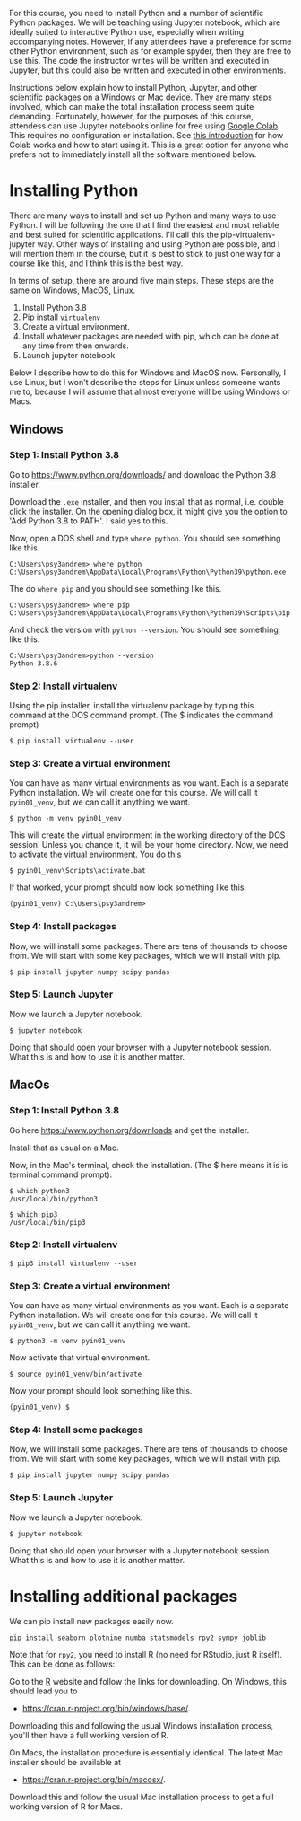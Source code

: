 For this course, you need to install Python and a number of scientific Python packages.
We will be teaching using Jupyter notebook, which are ideally suited to interactive Python use, especially when writing accompanying notes.
However, if any attendees have a preference for some other Python environment, such as for example spyder, then they are free to use this.
The code the instructor writes will be written and executed in Jupyter, but this could also be written and executed in other environments.

Instructions below explain how to install Python, Jupyter, and other scientific packages on a Windows or Mac device.
They are many steps involved, which can make the total installation process seem quite demanding.
Fortunately, however, for the purposes of this course, attendess can use Jupyter notebooks online for free using [Google Colab](https://colab.research.google.com/).
This requires no configuration or installation.
See [this introduction](https://colab.research.google.com/notebooks/intro.ipynb) for how Colab works and how to start using it.
This is a great option for anyone who prefers not to immediately install all the software mentioned below.

# Installing Python 

There are many ways to install and set up Python and many ways to use Python. 
I will be following the one that I find the easiest and most reliable and best suited for scientific applications. 
I'll call this the pip-virtualenv-jupyter way.
Other ways of installing and using Python are possible, and I will mention them in the course, but it is best to stick to just one way for a course like this, and I think this is the best way.

In terms of setup, there are around five main steps. These steps are the same on Windows, MacOS, Linux.

1. Install Python 3.8
2. Pip install `virtualenv`
3. Create a virtual environment.
4. Install whatever packages are needed with pip, which can be done at any time from then onwards.
5. Launch jupyter notebook

Below I describe how to do this for Windows and MacOS now. 
Personally, I use Linux, but I won't describe the steps for Linux unless someone wants me to, because I will assume that almost everyone will be using Windows or Macs.

## Windows

### Step 1: Install Python 3.8

Go to https://www.python.org/downloads/ and download the Python 3.8 installer.

Download the `.exe` installer, and then you install that as normal, i.e. double click the installer.
On the opening dialog box, it might give you the option to 'Add Python 3.8 to PATH'. I said yes to this.

Now, open a DOS shell and type `where python`. You should see something like this.

```
C:\Users\psy3andrem> where python
C:\Users\psy3andrem\AppData\Local\Programs\Python\Python39\python.exe
```

The do `where pip` and you should see something like this.

```
C:\Users\psy3andrem> where pip
C:\Users\psy3andrem\AppData\Local\Programs\Python\Python39\Scripts\pip.exe
```

And check the version with `python --version`. You should see something like this.

```
C:\Users\psy3andrem>python --version
Python 3.8.6
```

### Step 2: Install virtualenv

Using the pip installer, install the virtualenv package by typing this command at the DOS command prompt. (The $ indicates the command prompt)

```
$ pip install virtualenv --user
```

### Step 3: Create a virtual environment

You can have as many virtual environments as you want. Each is a separate Python installation. We will create one for this course. We will call it `pyin01_venv`, but we can call it anything we want.

```
$ python -m venv pyin01_venv
```

This will create the virtual environment in the working directory of the DOS session. Unless you change it, it will be your home directory.
Now, we need to activate the virtual environment. You do this

```
$ pyin01_venv\Scripts\activate.bat
```

If that worked, your prompt should now look something like this.

```
(pyin01_venv) C:\Users\psy3andrem>
```

### Step 4: Install packages

Now, we will install some packages. There are tens of thousands to choose from. We will start with some key packages, which we will install with pip.

```
$ pip install jupyter numpy scipy pandas
```

### Step 5: Launch Jupyter

Now we launch a Jupyter notebook.

```
$ jupyter notebook
```

Doing that should open your browser with a Jupyter notebook session. What this is and how to use it is another matter.


## MacOs

### Step 1: Install Python 3.8

Go here https://www.python.org/downloads and get the installer.

Install that as usual on a Mac.

Now, in the Mac's terminal, check the installation. (The $ here means it is is terminal command prompt).

```
$ which python3
/usr/local/bin/python3
```

```
$ which pip3
/usr/local/bin/pip3
```

### Step 2: Install virtualenv

```
$ pip3 install virtualenv --user
```

### Step 3: Create a virtual environment

You can have as many virtual environments as you want. 
Each is a separate Python installation. We will create one for this course. 
We will call it `pyin01_venv`, but we can call it anything we want.

```
$ python3 -m venv pyin01_venv
```

Now activate that virtual environment.

```
$ source pyin01_venv/bin/activate
```

Now your prompt should look something like this.

```
(pyin01_venv) $
```

### Step 4: Install some packages

Now, we will install some packages. There are tens of thousands to choose from. We will start with some key packages, which we will install with pip.

```
$ pip install jupyter numpy scipy pandas
```

### Step 5: Launch Jupyter

Now we launch a Jupyter notebook.

```
$ jupyter notebook
```

Doing that should open your browser with a Jupyter notebook session. What this is and how to use it is another matter.

# Installing additional packages

We can pip install new packages easily now. 

```
pip install seaborn plotnine numba statsmodels rpy2 sympy joblib
```

Note that for `rpy2`, you need to install R (no need for RStudio, just R itself). This can be done as follows:

Go to the [R](https://www.r-project.org/) website and follow the links
for downloading. On Windows, this should lead you to

-   <https://cran.r-project.org/bin/windows/base/>.

Downloading this and following the usual Windows installation process,
you\'ll then have a full working version of R.

On Macs, the installation procedure is essentially identical. The latest
Mac installer should be available at

-   <https://cran.r-project.org/bin/macosx/>.

Download this and follow the usual Mac installation process to get a
full working version of R for Macs.



